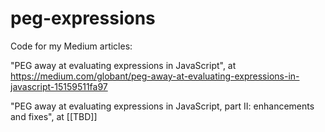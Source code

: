 # peg-expressions

Code for my Medium articles:

"PEG away at evaluating expressions in JavaScript", at https://medium.com/globant/peg-away-at-evaluating-expressions-in-javascript-15159511fa97

"PEG away at evaluating expressions in JavaScript, part II: enhancements and fixes", at [[TBD]]

